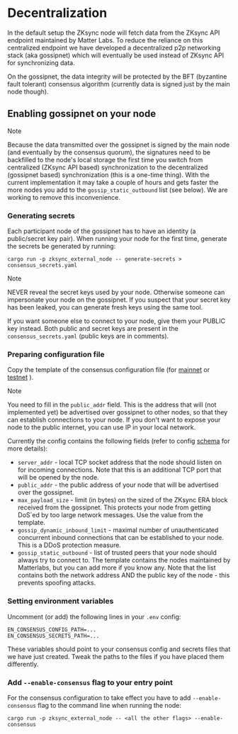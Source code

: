 # Decentralization

In the default setup the ZKsync node will fetch data from the ZKsync API endpoint maintained by Matter Labs. To reduce
the reliance on this centralized endpoint we have developed a decentralized p2p networking stack (aka gossipnet) which
will eventually be used instead of ZKsync API for synchronizing data.

On the gossipnet, the data integrity will be protected by the BFT (byzantine fault tolerant) consensus algorithm
(currently data is signed just by the main node though).

## Enabling gossipnet on your node

> [!NOTE]
>
> Because the data transmitted over the gossipnet is signed by the main node (and eventually by the consensus quorum),
> the signatures need to be backfilled to the node's local storage the first time you switch from centralized (ZKsync
> API based) synchronization to the decentralized (gossipnet based) synchronization (this is a one-time thing). With the
> current implementation it may take a couple of hours and gets faster the more nodes you add to the
> `gossip_static_outbound` list (see below). We are working to remove this inconvenience.

### Generating secrets

Each participant node of the gossipnet has to have an identity (a public/secret key pair). When running your node for the
first time, generate the secrets be generated by running:

```
cargo run -p zksync_external_node -- generate-secrets > consensus_secrets.yaml
```

> [!NOTE]
>
> NEVER reveal the secret keys used by your node. Otherwise someone can impersonate your node on the gossipnet. If you
> suspect that your secret key has been leaked, you can generate fresh keys using the same tool.
>
> If you want someone else to connect to your node, give them your PUBLIC key instead. Both public and secret keys are
> present in the `consensus_secrets.yaml` (public keys are in comments).

### Preparing configuration file

Copy the template of the consensus configuration file (for [mainnet](perpared_configs/mainnet_consensus_config.yaml) or
[testnet](perpared_configs/testnet_consensus_config.yaml) ).

> [!NOTE]
>
> You need to fill in the `public_addr` field. This is the address that will (not implemented yet) be advertised over
> gossipnet to other nodes, so that they can establish connections to your node. If you don't want to expose your node
> to the public internet, you can use IP in your local network.

Currently the config contains the following fields (refer to config
[schema](https://github.com/matter-labs/zksync-era/blob/990676c5f84afd2ff8cd337f495c82e8d1f305a4/core/lib/protobuf_config/src/proto/core/consensus.proto#L66)
for more details):

- `server_addr` - local TCP socket address that the node should listen on for incoming connections. Note that this is an
  additional TCP port that will be opened by the node.
- `public_addr` - the public address of your node that will be advertised over the gossipnet.
- `max_payload_size` - limit (in bytes) on the sized of the ZKsync ERA block received from the gossipnet. This protects
  your node from getting DoS`ed by too large network messages. Use the value from the template.
- `gossip_dynamic_inbound_limit` - maximal number of unauthenticated concurrent inbound connections that can be
  established to your node. This is a DDoS protection measure.
- `gossip_static_outbound` - list of trusted peers that your node should always try to connect to. The template contains
  the nodes maintained by Matterlabs, but you can add more if you know any. Note that the list contains both the network
  address AND the public key of the node - this prevents spoofing attacks.

### Setting environment variables

Uncomment (or add) the following lines in your `.env` config:

```
EN_CONSENSUS_CONFIG_PATH=...
EN_CONSENSUS_SECRETS_PATH=...
```

These variables should point to your consensus config and secrets files that we have just created. Tweak the paths to
the files if you have placed them differently.

### Add `--enable-consensus` flag to your entry point

For the consensus configuration to take effect you have to add `--enable-consensus` flag to the command line when
running the node:

```
cargo run -p zksync_external_node -- <all the other flags> --enable-consensus
```
